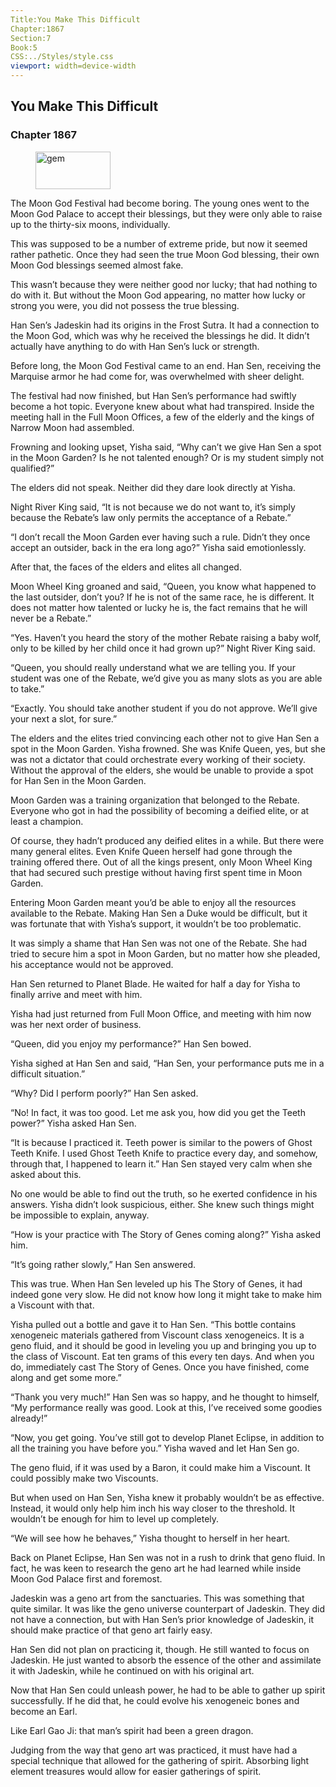 ```yaml
---
Title:You Make This Difficult 
Chapter:1867 
Section:7 
Book:5 
CSS:../Styles/style.css 
viewport: width=device-width
---
```

  
## You Make This Difficult
### Chapter 1867
  
<figure>
	<img src="../Images/gem.gif" alt="gem" id="gem" width="120" height="60" />
</figure>
  

  
The Moon God Festival had become boring. The young ones went to the Moon God Palace to accept their blessings, but they were only able to raise up to the thirty-six moons, individually.

This was supposed to be a number of extreme pride, but now it seemed rather pathetic. Once they had seen the true Moon God blessing, their own Moon God blessings seemed almost fake.

This wasn’t because they were neither good nor lucky; that had nothing to do with it. But without the Moon God appearing, no matter how lucky or strong you were, you did not possess the true blessing.

Han Sen’s Jadeskin had its origins in the Frost Sutra. It had a connection to the Moon God, which was why he received the blessings he did. It didn’t actually have anything to do with Han Sen’s luck or strength.

Before long, the Moon God Festival came to an end. Han Sen, receiving the Marquise armor he had come for, was overwhelmed with sheer delight.

The festival had now finished, but Han Sen’s performance had swiftly become a hot topic. Everyone knew about what had transpired. Inside the meeting hall in the Full Moon Offices, a few of the elderly and the kings of Narrow Moon had assembled.

Frowning and looking upset, Yisha said, “Why can’t we give Han Sen a spot in the Moon Garden? Is he not talented enough? Or is my student simply not qualified?”

The elders did not speak. Neither did they dare look directly at Yisha.

Night River King said, “It is not because we do not want to, it’s simply because the Rebate’s law only permits the acceptance of a Rebate.”

“I don’t recall the Moon Garden ever having such a rule. Didn’t they once accept an outsider, back in the era long ago?” Yisha said emotionlessly.

After that, the faces of the elders and elites all changed.

Moon Wheel King groaned and said, “Queen, you know what happened to the last outsider, don’t you? If he is not of the same race, he is different. It does not matter how talented or lucky he is, the fact remains that he will never be a Rebate.”

“Yes. Haven’t you heard the story of the mother Rebate raising a baby wolf, only to be killed by her child once it had grown up?” Night River King said.

“Queen, you should really understand what we are telling you. If your student was one of the Rebate, we’d give you as many slots as you are able to take.”

“Exactly. You should take another student if you do not approve. We’ll give your next a slot, for sure.”

The elders and the elites tried convincing each other not to give Han Sen a spot in the Moon Garden. Yisha frowned. She was Knife Queen, yes, but she was not a dictator that could orchestrate every working of their society. Without the approval of the elders, she would be unable to provide a spot for Han Sen in the Moon Garden.

Moon Garden was a training organization that belonged to the Rebate. Everyone who got in had the possibility of becoming a deified elite, or at least a champion.

Of course, they hadn’t produced any deified elites in a while. But there were many general elites. Even Knife Queen herself had gone through the training offered there. Out of all the kings present, only Moon Wheel King that had secured such prestige without having first spent time in Moon Garden.

Entering Moon Garden meant you’d be able to enjoy all the resources available to the Rebate. Making Han Sen a Duke would be difficult, but it was fortunate that with Yisha’s support, it wouldn’t be too problematic.

It was simply a shame that Han Sen was not one of the Rebate. She had tried to secure him a spot in Moon Garden, but no matter how she pleaded, his acceptance would not be approved.

Han Sen returned to Planet Blade. He waited for half a day for Yisha to finally arrive and meet with him.

Yisha had just returned from Full Moon Office, and meeting with him now was her next order of business.

“Queen, did you enjoy my performance?” Han Sen bowed.

Yisha sighed at Han Sen and said, “Han Sen, your performance puts me in a difficult situation.”

“Why? Did I perform poorly?” Han Sen asked.

“No! In fact, it was too good. Let me ask you, how did you get the Teeth power?” Yisha asked Han Sen.

“It is because I practiced it. Teeth power is similar to the powers of Ghost Teeth Knife. I used Ghost Teeth Knife to practice every day, and somehow, through that, I happened to learn it.” Han Sen stayed very calm when she asked about this.

No one would be able to find out the truth, so he exerted confidence in his answers. Yisha didn’t look suspicious, either. She knew such things might be impossible to explain, anyway.

“How is your practice with The Story of Genes coming along?” Yisha asked him.

“It’s going rather slowly,” Han Sen answered.

This was true. When Han Sen leveled up his The Story of Genes, it had indeed gone very slow. He did not know how long it might take to make him a Viscount with that.

Yisha pulled out a bottle and gave it to Han Sen. “This bottle contains xenogeneic materials gathered from Viscount class xenogeneics. It is a geno fluid, and it should be good in leveling you up and bringing you up to the class of Viscount. Eat ten grams of this every ten days. And when you do, immediately cast The Story of Genes. Once you have finished, come along and get some more.”

“Thank you very much!” Han Sen was so happy, and he thought to himself, “My performance really was good. Look at this, I’ve received some goodies already!”

“Now, you get going. You’ve still got to develop Planet Eclipse, in addition to all the training you have before you.” Yisha waved and let Han Sen go.

The geno fluid, if it was used by a Baron, it could make him a Viscount. It could possibly make two Viscounts.

But when used on Han Sen, Yisha knew it probably wouldn’t be as effective. Instead, it would only help him inch his way closer to the threshold. It wouldn’t be enough for him to level up completely.

“We will see how he behaves,” Yisha thought to herself in her heart.

Back on Planet Eclipse, Han Sen was not in a rush to drink that geno fluid. In fact, he was keen to research the geno art he had learned while inside Moon God Palace first and foremost.

Jadeskin was a geno art from the sanctuaries. This was something that quite similar. It was like the geno universe counterpart of Jadeskin. They did not have a connection, but with Han Sen’s prior knowledge of Jadeskin, it should make practice of that geno art fairly easy.

Han Sen did not plan on practicing it, though. He still wanted to focus on Jadeskin. He just wanted to absorb the essence of the other and assimilate it with Jadeskin, while he continued on with his original art.

Now that Han Sen could unleash power, he had to be able to gather up spirit successfully. If he did that, he could evolve his xenogeneic bones and become an Earl.

Like Earl Gao Ji: that man’s spirit had been a green dragon.

Judging from the way that geno art was practiced, it must have had a special technique that allowed for the gathering of spirit. Absorbing light element treasures would allow for easier gatherings of spirit.